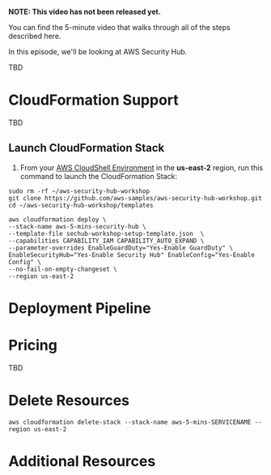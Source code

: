**NOTE: This video has not been released yet.**

You can find the 5-minute video that walks through all of the steps described here. 

In this episode, we'll be looking at AWS Security Hub.

TBD


# CloudFormation Support
TBD


## Launch CloudFormation Stack
1. From your [AWS CloudShell Environment](https://us-east-2.console.aws.amazon.com/cloudshell/home?region=us-east-2#) in the **us-east-2** region, run this command to launch the CloudFormation Stack:

```
sudo rm -rf ~/aws-security-hub-workshop
git clone https://github.com/aws-samples/aws-security-hub-workshop.git
cd ~/aws-security-hub-workshop/templates
```

```
aws cloudformation deploy \
--stack-name aws-5-mins-security-hub \
--template-file sechub-workshop-setup-template.json  \
--capabilities CAPABILITY_IAM CAPABILITY_AUTO_EXPAND \
--parameter-overrides EnableGuardDuty="Yes-Enable GuardDuty" \
EnableSecurityHub="Yes-Enable Security Hub" EnableConfig="Yes-Enable Config" \
--no-fail-on-empty-changeset \
--region us-east-2
```


# Deployment Pipeline

# Pricing
TBD

# Delete Resources

```
aws cloudformation delete-stack --stack-name aws-5-mins-SERVICENAME --region us-east-2
```

# Additional Resources